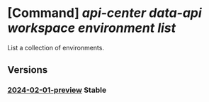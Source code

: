 # [Command] _api-center data-api workspace environment list_

List a collection of environments.

## Versions

### [2024-02-01-preview](/Resources/data-plane/apicenter.dataapi/L3dvcmtzcGFjZXMve30vZW52aXJvbm1lbnRz/2024-02-01-preview.xml) **Stable**

<!-- data-plane:apicenter.dataapi /workspaces/{}/environments 2024-02-01-preview -->
